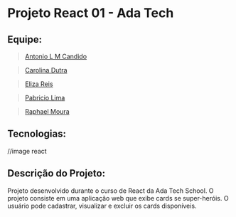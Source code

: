 # Projeto React 01 - Ada Tech

## Equipe:

> [Antonio L M Candido](https://github.com/antoniolmcandido)

> [Carolina Dutra](https://github.com/ahcarol)

> [Eliza Reis](https://github.com/elizacso)

> [Pabricio Lima](https://github.com/pabriciolima)

> [Raphael Moura](https://github.com/raphaell-alves)
 
## Tecnologias:
//image react

## Descrição do Projeto:
Projeto desenvolvido durante o curso de React da Ada Tech School. O projeto consiste em uma aplicação web que exibe cards se super-heróis. O usuário pode cadastrar, visualizar e excluir os cards disponíveis.
